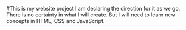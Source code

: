 #This is my website project
I am declaring the direction for it as we go. There is no certainty in what I will create. But I will need to learn new concepts in HTML, CSS and JavaScript.